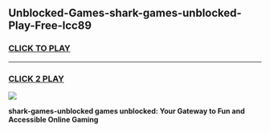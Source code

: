 
## Unblocked-Games-shark-games-unblocked-Play-Free-lcc89
<h3>
<a href="https://premium76.site?title=shark-games-unblocked&ref=10A">CLICK TO PLAY</a></h3>
<hr>

<h3>
<a href="https://premium76.site?title=shark-games-unblocked&ref=10A">CLICK 2 PLAY</a>
  
</h3>

<a href="https://premium76.site?title=shark-games-unblocked&ref=10A"><img src="https://clearcache.store/games.png"></a>


**shark-games-unblocked games unblocked: Your Gateway to Fun and Accessible Online Gaming**

